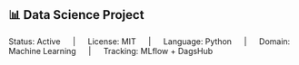 ## 📊 Data Science Project

Status: Active   |   License: MIT   |   Language: Python   |   Domain: Machine Learning   |   Tracking: MLflow + DagsHub
